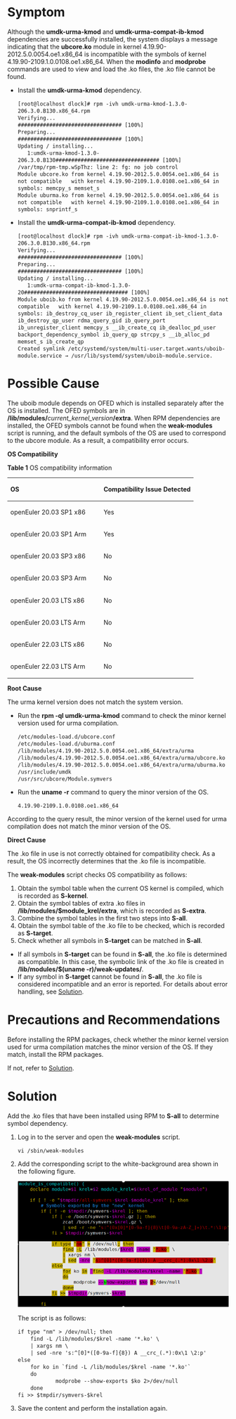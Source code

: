 # Symptom<a name="EN-US_TOPIC_0000001792578289"></a>

Although the  **umdk-urma-kmod**  and  **umdk-urma-compat-ib-kmod**  dependencies are successfully installed, the system displays a message indicating that the  **ubcore.ko**  module in kernel 4.19.90-2012.5.0.0054.oe1.x86\_64 is incompatible with the symbols of kernel 4.19.90-2109.1.0.0108.oe1.x86\_64. When the  **modinfo**  and  **modprobe**  commands are used to view and load the .ko files, the .ko file cannot be found.

-   Install the  **umdk-urma-kmod**  dependency.

    ```
    [root@localhost dlock]# rpm -ivh umdk-urma-kmod-1.3.0-206.3.0.B130.x86_64.rpm 
    Verifying...                          ################################# [100%]
    Preparing...                          ################################# [100%]
    Updating / installing...
       1:umdk-urma-kmod-1.3.0-206.3.0.B130################################# [100%]
    /var/tmp/rpm-tmp.wSpThz: line 2: fg: no job control
    Module ubcore.ko from kernel 4.19.90-2012.5.0.0054.oe1.x86_64 is not compatible   with kernel 4.19.90-2109.1.0.0108.oe1.x86_64 in symbols: memcpy_s memset_s
    Module uburma.ko from kernel 4.19.90-2012.5.0.0054.oe1.x86_64 is not compatible   with kernel 4.19.90-2109.1.0.0108.oe1.x86_64 in symbols: snprintf_s
    ```

-   Install the  **umdk-urma-compat-ib-kmod**  dependency.

    ```
    [root@localhost dlock]# rpm -ivh umdk-urma-compat-ib-kmod-1.3.0-206.3.0.B130.x86_64.rpm 
    Verifying...                          ################################# [100%]
    Preparing...                          ################################# [100%]
    Updating / installing...
       1:umdk-urma-compat-ib-kmod-1.3.0-20################################# [100%]
    Module uboib.ko from kernel 4.19.90-2012.5.0.0054.oe1.x86_64 is not compatible   with kernel 4.19.90-2109.1.0.0108.oe1.x86_64 in symbols: ib_destroy_cq_user ib_register_client ib_set_client_data ib_destroy_qp_user rdma_query_gid ib_query_port ib_unregister_client memcpy_s __ib_create_cq ib_dealloc_pd_user backport_dependency_symbol ib_query_qp strcpy_s __ib_alloc_pd memset_s ib_create_qp
    Created symlink /etc/systemd/system/multi-user.target.wants/uboib-module.service → /usr/lib/systemd/system/uboib-module.service.
    ```

# Possible Cause<a name="EN-US_TOPIC_0000001745738600"></a>

The uboib module depends on OFED which is installed separately after the OS is installed. The OFED symbols are in  **/lib/modules/**_current\_kernel\_version_**/extra**. When RPM dependencies are installed, the OFED symbols cannot be found when the  **weak-modules**  script is running, and the default symbols of the OS are used to correspond to the ubcore module. As a result, a compatibility error occurs.

**OS Compatibility<a name="section10808359184915"></a>**

**Table  1**  OS compatibility information

<a name="table288711225504"></a>
<table><thead align="left"><tr id="row158871322155020"><th class="cellrowborder" valign="top" width="50%" id="mcps1.2.3.1.1"><p id="p7864203111506"><a name="p7864203111506"></a><a name="p7864203111506"></a>OS</p>
</th>
<th class="cellrowborder" valign="top" width="50%" id="mcps1.2.3.1.2"><p id="p18642031115015"><a name="p18642031115015"></a><a name="p18642031115015"></a>Compatibility Issue Detected</p>
</th>
</tr>
</thead>
<tbody><tr id="row6887322155012"><td class="cellrowborder" valign="top" width="50%" headers="mcps1.2.3.1.1 "><p id="p98641031185012"><a name="p98641031185012"></a><a name="p98641031185012"></a>openEuler 20.03 SP1 x86</p>
</td>
<td class="cellrowborder" valign="top" width="50%" headers="mcps1.2.3.1.2 "><p id="p386443113507"><a name="p386443113507"></a><a name="p386443113507"></a>Yes</p>
</td>
</tr>
<tr id="row788712225508"><td class="cellrowborder" valign="top" width="50%" headers="mcps1.2.3.1.1 "><p id="p1786573195020"><a name="p1786573195020"></a><a name="p1786573195020"></a>openEuler 20.03 SP1 Arm</p>
</td>
<td class="cellrowborder" valign="top" width="50%" headers="mcps1.2.3.1.2 "><p id="p20865113112505"><a name="p20865113112505"></a><a name="p20865113112505"></a>Yes</p>
</td>
</tr>
<tr id="row1188714229502"><td class="cellrowborder" valign="top" width="50%" headers="mcps1.2.3.1.1 "><p id="p78651631195014"><a name="p78651631195014"></a><a name="p78651631195014"></a>openEuler 20.03 SP3 x86</p>
</td>
<td class="cellrowborder" valign="top" width="50%" headers="mcps1.2.3.1.2 "><p id="p9866431115015"><a name="p9866431115015"></a><a name="p9866431115015"></a>No</p>
</td>
</tr>
<tr id="row16887132217502"><td class="cellrowborder" valign="top" width="50%" headers="mcps1.2.3.1.1 "><p id="p886718312501"><a name="p886718312501"></a><a name="p886718312501"></a>openEuler 20.03 SP3 Arm</p>
</td>
<td class="cellrowborder" valign="top" width="50%" headers="mcps1.2.3.1.2 "><p id="p18867231115014"><a name="p18867231115014"></a><a name="p18867231115014"></a>No</p>
</td>
</tr>
<tr id="row188871222505"><td class="cellrowborder" valign="top" width="50%" headers="mcps1.2.3.1.1 "><p id="p086783112508"><a name="p086783112508"></a><a name="p086783112508"></a>openEuler 20.03 LTS x86</p>
</td>
<td class="cellrowborder" valign="top" width="50%" headers="mcps1.2.3.1.2 "><p id="p1867173175020"><a name="p1867173175020"></a><a name="p1867173175020"></a>No</p>
</td>
</tr>
<tr id="row14888922195018"><td class="cellrowborder" valign="top" width="50%" headers="mcps1.2.3.1.1 "><p id="p7867173175016"><a name="p7867173175016"></a><a name="p7867173175016"></a>openEuler 20.03 LTS Arm</p>
</td>
<td class="cellrowborder" valign="top" width="50%" headers="mcps1.2.3.1.2 "><p id="p1286733113501"><a name="p1286733113501"></a><a name="p1286733113501"></a>No</p>
</td>
</tr>
<tr id="row16888192210505"><td class="cellrowborder" valign="top" width="50%" headers="mcps1.2.3.1.1 "><p id="p128672031205012"><a name="p128672031205012"></a><a name="p128672031205012"></a>openEuler 22.03 LTS x86</p>
</td>
<td class="cellrowborder" valign="top" width="50%" headers="mcps1.2.3.1.2 "><p id="p18867931105018"><a name="p18867931105018"></a><a name="p18867931105018"></a>No</p>
</td>
</tr>
<tr id="row834016155211"><td class="cellrowborder" valign="top" width="50%" headers="mcps1.2.3.1.1 "><p id="p1934016610523"><a name="p1934016610523"></a><a name="p1934016610523"></a>openEuler 22.03 LTS Arm</p>
</td>
<td class="cellrowborder" valign="top" width="50%" headers="mcps1.2.3.1.2 "><p id="p8340136105212"><a name="p8340136105212"></a><a name="p8340136105212"></a>No</p>
</td>
</tr>
</tbody>
</table>

**Root Cause<a name="section15471185032115"></a>**

The urma kernel version does not match the system version.

-   Run the  **rpm -ql umdk-urma-kmod**  command to check the minor kernel version used for urma compilation.

    ```
    /etc/modules-load.d/ubcore.conf
    /etc/modules-load.d/uburma.conf
    /lib/modules/4.19.90-2012.5.0.0054.oe1.x86_64/extra/urma
    /lib/modules/4.19.90-2012.5.0.0054.oe1.x86_64/extra/urma/ubcore.ko
    /lib/modules/4.19.90-2012.5.0.0054.oe1.x86_64/extra/urma/uburma.ko
    /usr/include/umdk
    /usr/src/ubcore/Module.symvers
    ```

-   Run the  **uname -r**  command to query the minor version of the OS.

    ```
    4.19.90-2109.1.0.0108.oe1.x86_64
    ```

According to the query result, the minor version of the kernel used for urma compilation does not match the minor version of the OS.

**Direct Cause<a name="section2073617383186"></a>**

The .ko file in use is not correctly obtained for compatibility check. As a result, the OS incorrectly determines that the .ko file is incompatible.

The  **weak-modules**  script checks OS compatibility as follows:

1.  Obtain the symbol table when the current OS kernel is compiled, which is recorded as  **S-kernel**.
2.  Obtain the symbol tables of extra .ko files in  **/lib/modules/$module\_krel/extra**, which is recorded as  **S-extra**.
3.  Combine the symbol tables in the first two steps into  **S-all**.
4.  Obtain the symbol table of the .ko file to be checked, which is recorded as  **S-target**.
5.  Check whether all symbols in  **S-target**  can be matched in  **S-all**.

-   If all symbols in  **S-target**  can be found in  **S-all**, the .ko file is determined as compatible. In this case, the symbolic link of the .ko file is created in  **/lib/modules/$\(uname -r\)/weak-updates/**.
-   If any symbol in  **S-target**  cannot be found in  **S-all**, the .ko file is considered incompatible and an error is reported. For details about error handling, see  [Solution](solution.md).

# Precautions and Recommendations<a name="EN-US_TOPIC_0000001792658541"></a>

Before installing the RPM packages, check whether the minor kernel version used for urma compilation matches the minor version of the OS. If they match, install the RPM packages.

If not, refer to  [Solution](solution.md).

# Solution<a name="EN-US_TOPIC_0000001745579444"></a>

Add the .ko files that have been installed using RPM to  **S-all**  to determine symbol dependency.

1.  Log in to the server and open the  **weak-modules**  script.

    ```
    vi /sbin/weak-modules
    ```

2.  Add the corresponding script to the white-background area shown in the following figure.

    ![](figures/weak.png)

    The script is as follows:

    ```
    if type "nm" > /dev/null; then
        find -L /lib/modules/$krel -name '*.ko' \
        | xargs nm \
        | sed -nre 's:^[0]*([0-9a-f]{8}) A __crc_(.*):0x\1 \2:p'
    else
        for ko in `find -L /lib/modules/$krel -name '*.ko'`
        do
                modprobe --show-exports $ko 2>/dev/null
        done
    fi >> $tmpdir/symvers-$krel
    ```

3.  Save the content and perform the installation again.

